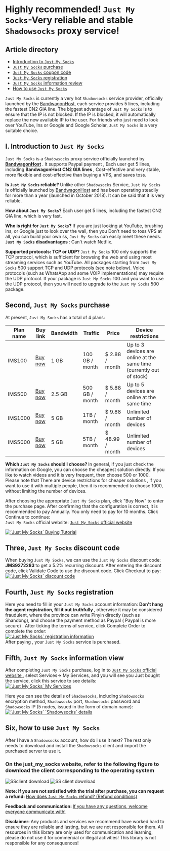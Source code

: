 <span id = "head"></span>
# Highly recommended! `Just My Socks`-Very reliable and stable `Shadowsocks` proxy service!

## Article directory 

* <a href="#user-content-just1"> Introduction to `Just My Socks` </a> 
* <a href="#user-content-just2"> `Just My Socks` purchase </a> 
* <a href="#user-content-just3"> `Just My Socks` coupon code </a> 
* <a href="#user-content-just4"> `Just My Socks` registration </a> 
* <a href="#user-content-just5"> `Just My Socks` information review </a> 
* <a href="#user-content-just6"> How to use `Just My Socks` </a> 


`Just My Socks` is currently a very hot `Shadowsocks` service provider, officially launched by the [BandwagonHost](https://bandwagonhost.com/aff.php?aff=57057), each service provides 5 lines, including the fastest CN2 GIA line. The biggest advantage of `Just My Socks` is to ensure that the IP is not blocked. If the IP is blocked, it will automatically replace the new available IP to the user. For friends who just need to look over YouTube, Ins or Google and Google Scholar, `Just My Socks` is a very suitable choice.

## <span id = "user-content-just1"> <span id = "just_my_socks"> I. Introduction to `Just My Socks` </span> </span>

`Just My Socks` is a `Shadowsocks` proxy service officially launched by <strong>  [BandwagonHost](https://bandwagonhost.com/aff.php?aff=57057) </strong>. It supports Paypal payment , Each user get 5 lines, including <strong> BandwagonHost CN2 GIA lines </strong>, Cost-effective and very stable, more flexible and cost-effective than buying a VPS, and saves toss. 

<strong> Is `Just My Socks` reliable? </strong> Unlike other `Shadowsocks` Service, `Just My Socks` is officially launched by [BandwagonHost](https://bandwagonhost.com/aff.php?aff=57057) and has been operating steadily for more than a year (launched in October 2018). It can be said that it is very reliable.

<strong> How about `Just My Socks`? </strong> Each user get 5 lines, including the fastest CN2 GIA line, which is very fast.

<strong> Who is right for `Just My Socks`? </strong> If you are just looking at YouTube, brushing ins, or Google just to look over the wall, then you Don't need to toss VPS at all, you can build your own ss, `Just My Socks` can easily meet these needs. <strong> `Just My Socks` disadvantages </strong>: Can't watch Netflix.

<strong> Supported protocols: TCP or UDP? </strong>
`Just My Socks` 100 only supports the TCP protocol, which is sufficient for browsing the web and using most streaming services such as YouTube. All packages starting from `Just My Socks` 500 support TCP and UDP protocols (see note below). Voice protocols (such as WhatsApp and some VOIP implementations) may require the UDP protocol. If your package is `Just My Socks` 100 and you want to use the UDP protocol, then you will need to upgrade to the `Just My Socks` 500 package.

## <span id = "user-content-just2"> <span id = "just_my_socks-2"> Second, `Just My Socks` purchase </span> </span>

 At present, `Just My Socks` has a total of 4 plans: 

<table id = "tablepress-1">
<thead>
<tr>
<th>Plan name</th>
<th>Buy link</th>
<th>Bandwidth</th>
<th>Traffic</th>
<th>Price</th>
<th>Device restrictions</th>
</tr>
</thead>
<tbody>
<tr>
<td>IMS100</td>
<td><a rel="nofollow" href="https://lihi1.com/vbBxA"> Buy now </a></td>
<td>1 GB</td>
<td>100 GB / month</td>
<td>$ 2.88 / month</td>
<td>Up to 3 devices are online at the same time (currently out of stock)</td>
</tr>
<tr>
<td>IMS500</td>
<td><a rel="nofollow" href="https://lihi1.com/cEsnp"> Buy now </a></td>
<td>2.5 GB</td>
<td>500 GB / month</td>
<td>$ 5.88 / month</td>
<td>Up to 5 devices are online at the same time</td>
</tr>
<tr>
<td>IMS1000</td>
<td><a rel="nofollow" href="https://lihi1.com/l28hA"> Buy now </a></td>
<td>5 GB</td>
<td>1TB / month</td>
<td>$ 9.88 / month</td>
<td>Unlimited number of devices</td>
</tr>
<tr>
<td>IMS5000</td>
<td><a rel="nofollow" href="https://lihi1.com/Tov44"> Buy now </a></td>
<td>5 GB</td>
<td>5TB / month</td>
<td>$ 48.99 / month</td>
<td>Unlimited number of devices</td>
</tr>
</tbody>
</table>

<strong> Which `Just My Socks` should I choose? </strong> In general, if you just check the information on Google, you can choose the cheapest solution directly. If you like to watch videos and it is very frequent, then choose 500 or 1000. Please note that <span style = "color : # ff0000; "> There are device restrictions for cheaper solutions </span>, if you want to use it with multiple people, then it is recommended to choose 1000, without limiting the number of devices.

After choosing the appropriate `Just My Socks` plan, click "Buy Now" to enter the purchase page. After confirming that the configuration is correct, it is recommended to pay Annually. You only need to pay for 10 months. Click Continue to continue:
<br class="keepp">
`Just My Socks` official website: <a rel="nofollow" href="https://lihi1.com/l0QrZ"> `Just My Socks` official website </a>

<a href="https://github.com/killgcd/justmysocks/blob/master/images/jms-1.png" target="_blank" rel="noopener noreferrer"> <img style = "max-width: 100% " src ="https://github.com/killgcd/justmysocks/raw/master/images/jms-1.png" alt =" `Just My Socks` Buying Tutorial "/> </a>
## <span id = "user-content-just3"> <span id = "just_my_socks-3"> Three, `Just My Socks` discount code </span> </span>

When buying `Just My Socks`, we can use the `Just My Socks` discount code: <strong> JMS9272283 </strong> to get a 5.2% recurring discount. After entering the discount code, click Validate Code to use the discount code. Click Checkout to pay:
<br class="keepp">
<a href="https://github.com/killgcd/justmysocks/blob/master/images/jms-2.png" target="_blank" rel="noopener noreferrer"> <img style = "max-width: 100% " src ="https://github.com/killgcd/justmysocks/raw/master/images/jms-2.png" alt =" `Just My Socks` discount code "/> </a>

## <span id = "user-content-just4"> <span id = "just_my_socks-4"> Fourth, `Just My Socks` registration </span> </span>

Here you need to fill in your `Just My Socks` account information: <strong> Don't hang the agent registration, fill it out truthfully </strong>, otherwise it may be considered fraudulent, where the province can write Pinyin directly (such as Shandong), and choose the payment method as Paypal ( Paypal is more secure) . After ticking the terms of service, click Complete Order to complete the order:
<br class="keepp">
<a href="https://github.com/killgcd/justmysocks/blob/master/images/jms-3.png" target="_blank" rel="noopener noreferrer"> <img style = "max-width: 100% " src ="https://github.com/killgcd/justmysocks/raw/master/images/jms-3.png" alt =" `Just My Socks` registration information "/> </a>
<br class="keepp">
After paying , your `Just My Socks` service is purchased.

## <span id = "user-content-just5"> <span id = "just_my_socks-5"> Fifth, `Just My Socks` information view </span> </span>

After completing `Just My Socks` purchase, log in to <a rel="nofollow" href="https://lihi1.com/l0QrZ"> `Just My Socks` official website </a>, select Services-> My Services, and you will see you Just bought the service, click this service to see details:
<br class="keepp">
<a href="https://github.com/killgcd/justmysocks/blob/master/images/jms-4.png" target="_blank" rel="noopener noreferrer"> <img style = "max-width: 100% " src ="https://github.com/killgcd/justmysocks/raw/master/images/jms-4.png" alt =" `Just My Socks` My Services "/> </a>

Here you can see the details of `Shadowsocks`, including `Shadowsocks` encryption method, `Shadowsocks` port, `Shadowsocks` password and `Shadowsocks` IP (5 nodes, issued in the form of domain name):
<br class="keepp">
<a href="https://github.com/killgcd/justmysocks/blob/master/images/jms-5.png" target="_blank" rel="noopener noreferrer"> <img style = "max-width: 100% " src ="https://github.com/killgcd/justmysocks/raw/master/images/jms-5.png" alt =" `Just My Socks` `Shadowsocks` details "/> </a>

## <span id = "user-content-just6"> <span id = "just_my_socks-6"> Six, how to use `Just My Socks` </span> </span>

After I have a `Shadowsocks` account, how do I use it next? The rest only needs to download and install the `Shadowsocks` client and import the purchased server to use it.

<h3> On the just_my_socks website, refer to the following figure to download the client corresponding to the operating system </h3>
<img style = "max-width: 100%" src = "https://github.com/killgcd/justmysocks/raw/master/images/dccn.jpg" alt = "SSclient download" />
<img style = "max-width: 100%" src = "https://github.com/killgcd/justmysocks/raw/master/images/dcen.jpg" alt = "SS client download" />

 <strong> Note: If you are not satisfied with the trial after purchase, you can request a refund: </strong> <a href="jmstk.md" rel="nofollow"> How does `Just My Socks` refund? (Refund conditions) </a> 

 <strong> Feedback and communication: </strong> <a href="https://github.com/killgcd/justmysocks/issues" rel="nofollow"> If you have any questions, welcome everyone communicate with! </a> 

 <strong> Disclaimer: </strong> Any products and services we recommend have worked hard to ensure they are reliable and lasting, but we are not responsible for them. All resources in this library are only used for communication and learning, please do not use it for commercial or illegal activities! This library is not responsible for any consequences! 
